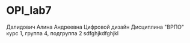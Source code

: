 # OPI_lab7
Далидович
Алина
Андреевна
Цифровой дизайн
Дисциплина "ВРПО"
курс 1, группа 4, подгруппа 2
sdfghjkdfghjkl
